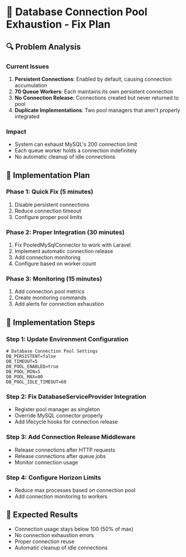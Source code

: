 # 🔧 Database Connection Pool Exhaustion - Fix Plan

## 🔍 Problem Analysis

### Current Issues
1. **Persistent Connections**: Enabled by default, causing connection accumulation
2. **70 Queue Workers**: Each maintains its own persistent connection
3. **No Connection Release**: Connections created but never returned to pool
4. **Duplicate Implementations**: Two pool managers that aren't properly integrated

### Impact
- System can exhaust MySQL's 200 connection limit
- Each queue worker holds a connection indefinitely
- No automatic cleanup of idle connections

## 🚀 Implementation Plan

### Phase 1: Quick Fix (5 minutes)
1. Disable persistent connections
2. Reduce connection timeout
3. Configure proper pool limits

### Phase 2: Proper Integration (30 minutes)
1. Fix PooledMySqlConnector to work with Laravel
2. Implement automatic connection release
3. Add connection monitoring
4. Configure based on worker count

### Phase 3: Monitoring (15 minutes)
1. Add connection pool metrics
2. Create monitoring commands
3. Add alerts for connection exhaustion

## 📝 Implementation Steps

### Step 1: Update Environment Configuration
```env
# Database Connection Pool Settings
DB_PERSISTENT=false
DB_TIMEOUT=5
DB_POOL_ENABLED=true
DB_POOL_MIN=5
DB_POOL_MAX=80
DB_POOL_IDLE_TIMEOUT=60
```

### Step 2: Fix DatabaseServiceProvider Integration
- Register pool manager as singleton
- Override MySQL connector properly
- Add lifecycle hooks for connection release

### Step 3: Add Connection Release Middleware
- Release connections after HTTP requests
- Release connections after queue jobs
- Monitor connection usage

### Step 4: Configure Horizon Limits
- Reduce max processes based on connection pool
- Add connection monitoring to workers

## 🎯 Expected Results
- Connection usage stays below 100 (50% of max)
- No connection exhaustion errors
- Proper connection reuse
- Automatic cleanup of idle connections